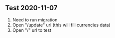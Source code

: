 ## Test 2020-11-07
1. Need to run migration
2. Open "/update" url (this will fill currencies data)
3. Open "/" url to test
